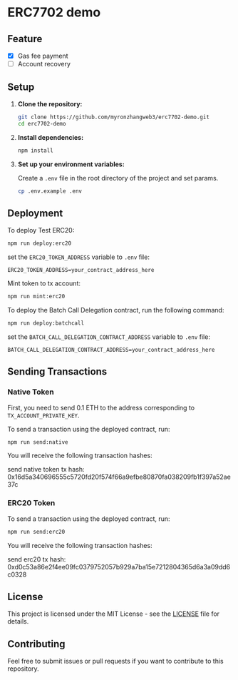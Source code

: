 # ERC7702 demo

## Feature
- [x] Gas fee payment
- [ ] Account recovery

## Setup

1. **Clone the repository:**

   ```bash
   git clone https://github.com/myronzhangweb3/erc7702-demo.git
   cd erc7702-demo
   ```

2. **Install dependencies:**

   ```bash
   npm install
   ```

3. **Set up your environment variables:**

   Create a `.env` file in the root directory of the project and set params.
   ```bash
   cp .env.example .env
   ```

## Deployment

To deploy Test ERC20:

```bash
npm run deploy:erc20
```

set the `ERC20_TOKEN_ADDRESS` variable to `.env` file:

```plaintext
ERC20_TOKEN_ADDRESS=your_contract_address_here
```

Mint token to tx account:

```bash
npm run mint:erc20
```

To deploy the Batch Call Delegation contract, run the following command:

```bash
npm run deploy:batchcall
```

set the `BATCH_CALL_DELEGATION_CONTRACT_ADDRESS` variable to `.env` file:

```plaintext
BATCH_CALL_DELEGATION_CONTRACT_ADDRESS=your_contract_address_here
```

## Sending Transactions

### Native Token

First, you need to send 0.1 ETH to the address corresponding to `TX_ACCOUNT_PRIVATE_KEY`.

To send a transaction using the deployed contract, run:

```bash
npm run send:native
```

You will receive the following transaction hashes:

send native token tx hash: 0x16d5a340696555c5720fd20f574f66a9efbe80870fa038209fb1f397a52ae37c

### ERC20 Token

To send a transaction using the deployed contract, run:

```bash
npm run send:erc20
```

You will receive the following transaction hashes:

send erc20 tx hash: 0xd0c53a86e2f4ee09fc0379752057b929a7ba15e7212804365d6a3a09dd6c0328

## License

This project is licensed under the MIT License - see the [LICENSE](LICENSE) file for details.

## Contributing

Feel free to submit issues or pull requests if you want to contribute to this repository.
